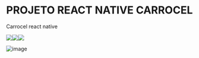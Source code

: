 # PROJETO REACT NATIVE CARROCEL

Carrocel react native
<div style="display: flex;  flex-direction: row;">
  <img src="https://github.com/user-attachments/assets/2e7a4915-46f3-4ad6-9aa1-a2abf915b10a">
  
  <img src="https://github.com/user-attachments/assets/f690a8ae-3de1-43e3-8914-40f18921dce5">

  <img src="https://github.com/user-attachments/assets/f690a8ae-3de1-43e3-8914-40f18921dce5">
</div>

![image](https://github.com/user-attachments/assets/dcfa116b-bdd0-49b6-8e4b-7b5baf81face)
